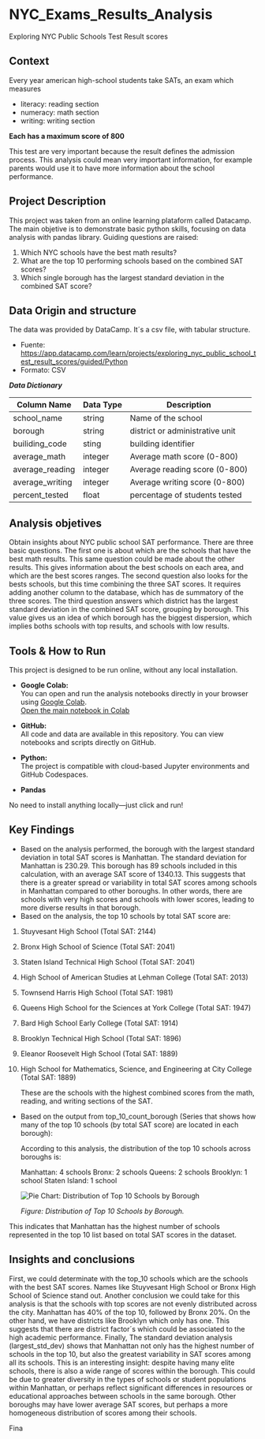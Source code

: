 # NYC_Exams_Results_Analysis
Exploring NYC Public Schools Test Result scores

## Context
Every year american high-school students take SATs, an exam which measures
  - literacy: reading section
  - numeracy: math section
  - writing: writing section

**Each has a maximum score of 800**

This test are very important because the result defines the admission process. This analysis could mean very important information, for example parents would use it to have more information about the school performance. 

## Project Description
This project was taken from an online learning plataform called Datacamp. The main objetive is to demonstrate basic python skills, focusing on data analysis with pandas library.
Guiding questions are raised:
1. Which NYC schools have the best math results?
2. What are the top 10 performing schools based on the combined SAT scores?
3. Which single borough has the largest standard deviation in the combined SAT score?

## Data Origin and structure
The data was provided by DataCamp. It´s a csv file, with tabular structure. 

- Fuente: https://app.datacamp.com/learn/projects/exploring_nyc_public_school_test_result_scores/guided/Python
- Formato: CSV
 
 **_*Data Dictionary*_**

| Column Name                     | Data Type | Description                         |
|---------------------------------|-----------|-------------------------------------|
| school_name                     | string    | Name of the school                  |
| borough                         | string    | district or administrative unit     |
| builiding_code                  | sting     | building identifier                 |
| average_math                    | integer   | Average math score (0-800)          |
| average_reading                 | integer   | Average reading score (0-800)       |
| average_writing                 | integer   | Average writing score (0-800)       |
| percent_tested                  | float     | percentage of students tested       |

## Analysis objetives
Obtain insights about NYC public school SAT performance. There are three basic questions. The first one is about which are the schools that have the best math results. This same question could be made about the other results. This gives information about the best schools on each area, and which are the best scores ranges. The second question also looks for the bests schools, but this time combining the three SAT scores. It requires adding another column to the database, which has de summatory of the three scores. The third question answers which district has the largest standard deviation in the combined SAT score, grouping by borough. This value gives us an idea of which borough has the biggest dispersion, which implies boths schools with top results, and schools with low results.  


## Tools & How to Run

This project is designed to be run online, without any local installation.

- **Google Colab:**  
  You can open and run the analysis notebooks directly in your browser using [Google Colab](https://colab.research.google.com/).  
  [Open the main notebook in Colab](link-to-your-colab-notebook)

- **GitHub:**  
  All code and data are available in this repository. You can view notebooks and scripts directly on GitHub.

- **Python:**  
  The project is compatible with cloud-based Jupyter environments and GitHub Codespaces.

- **Pandas**

No need to install anything locally—just click and run!

## Key Findings

- Based on the analysis performed, the borough with the largest standard deviation in total SAT scores is Manhattan. The standard deviation for Manhattan is 230.29. This borough has 89 schools included in this calculation, with an average SAT score of 1340.13. This suggests that there is a greater spread or variability in total SAT scores among schools in Manhattan compared to other boroughs. In other words, there are schools with very high scores and schools with lower scores, leading to more diverse results in that borough.
- Based on the analysis, the top 10 schools by total SAT score are:

1. Stuyvesant High School (Total SAT: 2144)
2. Bronx High School of Science (Total SAT: 2041)
3. Staten Island Technical High School (Total SAT: 2041)
4. High School of American Studies at Lehman College (Total SAT: 2013)
5. Townsend Harris High School (Total SAT: 1981)
6. Queens High School for the Sciences at York College (Total SAT: 1947)
7. Bard High School Early College (Total SAT: 1914)
8. Brooklyn Technical High School (Total SAT: 1896)
9. Eleanor Roosevelt High School (Total SAT: 1889)
10. High School for Mathematics, Science, and Engineering at City College (Total SAT: 1889)

    These are the schools with the highest combined scores from the math, reading, and writing sections of the SAT.
 
- Based on the output from top_10_count_borough (Series that shows how many of the top 10 schools (by total SAT score) are located in each borough):

  According to this analysis, the distribution of the top 10 schools across boroughs is:

  Manhattan: 4 schools
  Bronx: 2 schools
  Queens: 2 schools
  Brooklyn: 1 school
  Staten Island: 1 school

  ![Pie Chart: Distribution of Top 10 Schools by Borough](images/top_10_schools_by_borough.png)

  *Figure: Distribution of Top 10 Schools by Borough.*
  
This indicates that Manhattan has the highest number of schools represented in the top 10 list based on total SAT scores in the dataset.

## Insights and conclusions
First, we could determinate with the top_10 schools which are the schools with the best SAT scores. Names like Stuyvesant High School or Bronx High School of Science stand out. Another conclusion we could take for this analysis is that the schools with top scores are not evenly distributed across the city. Manhattan has 40% of the top 10, followed by Bronx 20%. On the other hand, we have districts like Brooklyn which only has one. This suggests that there are district factor´s which could be associated to the high academic performance. Finally, The standard deviation analysis (largest_std_dev) shows that Manhattan not only has the highest number of schools in the top 10, but also the greatest variability in SAT scores among all its schools. This is an interesting insight: despite having many elite schools, there is also a wide range of scores within the borough. This could be due to greater diversity in the types of schools or student populations within Manhattan, or perhaps reflect significant differences in resources or educational approaches between schools in the same borough. Other boroughs may have lower average SAT scores, but perhaps a more homogeneous distribution of scores among their schools.


Fina
